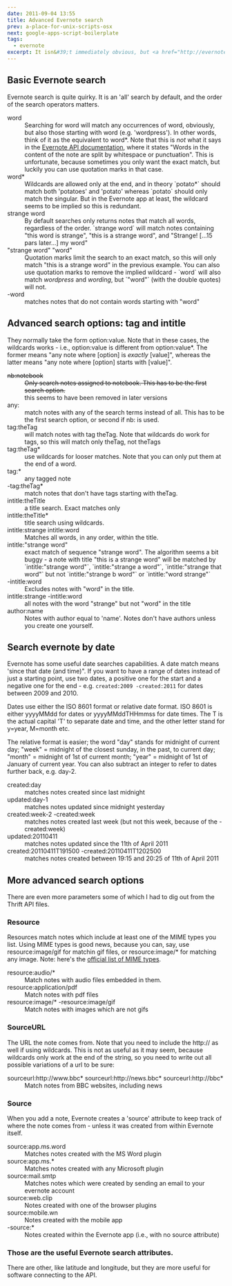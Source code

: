 ```yaml
---
date: 2011-09-04 13:55
title: Advanced Evernote search
prev: a-place-for-unix-scripts-osx
next: google-apps-script-boilerplate
tags:
  - evernote
excerpt: It isn&#39;t immediately obvious, but <a href="http://evernote.com/">Evernote</a> offers advanced search operators.
---
```


## Basic Evernote search

Evernote search is quite quirky. It is an 'all' search by default, and the order of the search operators matters.

<dl class="code-breakdown">
<dt>word</dt>
<dd>
  Searching for word will match any occurrences of word, obviously, but also those starting with word (e.g. 'wordpress'). In other words, think of it as the equivalent to word&ast;. Note that this is <i>not</i> what it says in the <a href="http://dev.evernote.com/documentation/local/chapters/search_grammar.php" title="[new window] Evernote Search Grammar - Evernote Developers" target="_blank">Evernote API documentation</a>, where it states "Words in the content of the note are split by whitespace or punctuation".  This is unfortunate, because sometimes you only want the exact match, but luckily you can use quotation marks in that case.
</dd>

<dt>word&ast;</dt>
<dd>
Wildcards are allowed only at the end, and in theory `potato&ast;` should match both  'potatoes' and 'potato' whereas `potato` should only match the singular. But in the Evernote app at least, the wildcard seems to be implied so this is redundant.
</dd>

<dt>strange word</dt>
<dd>
By default searches only returns notes that match all words, regardless of the order. `strange word` will match notes containing "this word is strange", "this is a strange word", and "Strange! [...15 pars later...] my word"
</dd>

<dt>"strange word"
"word"</dt>
<dd>
Quotation marks limit the search to an exact match, so this will only match "this is a strange word" in the previous example. You can also use quotation marks to remove the implied wildcard - `word` will also match <i>wordpress</i> and <i>wording</i>, but `"word"` (with the double quotes) will not.
</dd>

<dt>-word</dt>
<dd>
matches notes that do not contain words starting with "word"
</dd>
</dl>

## Advanced search options: tag and intitle

They normally take the form option:value. Note that in these cases, the wildcards works - i.e., option:value is different from option:value\*. The former means "any note where [option] is _exactly_ [value]", whereas the latter means "any note where [option] starts with [value]".

<dl class="code-breakdown">

<dt><del>nb:notebook </del></dt>
<dd><del>
Only search notes assigned to notebook. This has to be the first search option.
</del><br>
this seems to have been removed in later versions
</dd>

<dt> any:</dt>
<dd>
match notes with any of the search terms instead of all. This has to be the first search option, or second if nb: is used.
</dd>

<dt>tag:theTag</dt>
<dd>
will match notes with tag theTag. Note that wildcards do work for tags, so this will match only theTag, not theTags
</dd>

<dt>tag:theTag&ast;</dt>
<dd>
use wildcards for looser matches. Note that you can only put them at the end of a word.
</dd>

<dt>tag:&ast;</dt>
<dd>
any tagged note
</dd>

<dt>-tag:theTag&ast;</dt>
<dd>
match notes that don't have tags starting with theTag.
</dd>

<dt>intitle:theTitle</dt>
<dd>
a title search. Exact matches only
</dd>

<dt>intitle:theTitle&ast;</dt>
<dd>
title search using wildcards.
</dd>

<dt class="long-line">intitle:strange intitle:word</dt>
<dd class="long-line">
Matches all words, in any order, within the title.
</dd>

<dt>intitle:"strange word"</dt>
<dd>
exact match of sequence "strange word". The algorithm seems a bit buggy - a note with title "this is a strange word" will be matched by `intitle:"strange word"`, `intitle:"strange a word"`, `intitle:"strange that word"` but not `intitle:"strange b  word"` or `intitle:"word strange"`
</dd>

<dt>-intitle:word</dt>
<dd>
Excludes notes with "word" in the title.
</dd>

<dt class="long-line">intitle:strange -intitle:word</dt>
<dd class="long-line">
all notes with the word "strange" but not "word" in the title
</dd>

<dt>author:name</dt>
<dd>
Notes with author equal to 'name'. Notes don't have authors unless you create one yourself.
</dd>
</dl>

## Search evernote by date

Evernote has some useful date searches capabilities. A date match means 'since that date (and time)". If you want to have a range of dates instead of just a starting point, use two dates, a positive one for the start and a negative one for the end - e.g. `created:2009 -created:2011` for dates between 2009 and 2010.

Dates use either the ISO 8601 format or relative date format. ISO 8601 is either yyyyMMdd for dates or yyyyMMddTHHmmss for date times. The T is the actual capital 'T' to separate date and time, and the other letter stand for y=year, M=month etc.

The relative format is easier; the word "day" stands for midnight of current day; "week" = midnight of the closest sunday, in the past, to current day; "month" = midnight of 1st of current month; "year" = midnight of 1st of January of current year. You can also subtract an integer to refer to dates further back, e.g. day-2.

<dl class="code-breakdown">

<dt>created:day</dt>
<dd>
matches notes created since last midnight
</dd>

<dt>updated:day-1</dt>
<dd>
matches notes updated since midnight yesterday
</dd>

<dt class="long-line">created:week-2 -created:week</dt>
<dd class="long-line">
matches notes created last week (but not this week, because of the -created:week)
</dd>

<dt>updated:20110411</dt>
<dd>
matches notes updated since the 11th of April  2011
</dd>

<dt class="long-line">created:20110411T191500 -created:20110411T1202500</dt>
<dd class="long-line">
matches notes created between 19:15 and 20:25 of 11th of April  2011
</dd>
</dl>

## More advanced search options

There are even more parameters some of which I had to dig out from the Thrift API files.

### Resource

Resources match notes which include at least one of the MIME types you list. Using MIME types is good news, because you can, say, use resource:image/gif for matchin gif files, or resource:image/\* for matching any image. Note: here's the [official list of MIME types](http://www.iana.org/assignments/media-types/index.html).

<dl class="code-breakdown">
<dt>resource:audio/&ast;</dt>
<dd>
Match notes with audio files embedded in them.
</dd>

<dt class="long-line">resource:application/pdf</dt>
<dd class="long-line">
Match notes with pdf files
</dd>

<dt class="long-line">resource:image/&ast; -resource:image/gif</dt>
<dd class="long-line">
Match notes with images which are not gifs
</dd>
</dl>

### SourceURL

The URL the note comes from. Note that you need to include the http:// as well if using wildcards. This is not as useful as it may seem, because wildcards only work at the end of the string, so you need to write out all possible variations of a url to be sure:

<dl class="code-breakdown">
<dt class="long-line">sourceurl:http://www.bbc&ast; sourceurl:http://news.bbc&ast; sourceurl:http://bbc&ast;</dt>
<dd class="long-line">
Match notes from BBC websites, including news
</dd>
</dl>

### Source

When you add a note, Evernote creates a 'source' attribute to keep track of where the note comes from - unless it was created from within Evernote itself.

<dl class="code-breakdown">
<dt>source:app.ms.word</dt>
<dd>
Matches notes created with the MS Word plugin
</dd>

<dt>source:app.ms.&ast;</dt>
<dd>
Matches notes created with any Microsoft plugin
</dd>

<dt>source:mail.smtp</dt>
<dd>
Matches notes which were created by sending an email to your evernote account
</dd>

<dt>source:web.clip</dt>
<dd>
Notes created with one of the browser plugins
</dd>

<dt>source:mobile.wn</dt>
<dd>
Notes created with the mobile app
</dd>

<dt>-source:&ast;</dt>
<dd>
Notes created within the Evernote app (i.e., with no source attribute)
</dd>
</dl>

### Those are the useful Evernote search attributes.

There are other, like latitude and longitude, but they are more useful for software connecting to the API.

